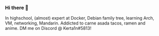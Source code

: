 ### Hi there 👋


In highschool, (almost) expert at Docker, Debian family tree, learning Arch, VM, networking, Mandarin. Addicted to carne asada tacos, ramen and anime. DM me on Discord @ Kerta1n#5813!
<!--
**kerta1n/kerta1n** is a ✨ _special_ ✨ repository because its `README.md` (this file) appears on your GitHub profile.

Here are some ideas to get you started:

- 🔭 I’m currently working on ...
- 🌱 I’m currently learning ...
- 👯 I’m looking to collaborate on ...
- 🤔 I’m looking for help with ...
- 💬 Ask me about ...
- 📫 How to reach me: ...
- 😄 Pronouns: ...
- ⚡ Fun fact: ...
-->

